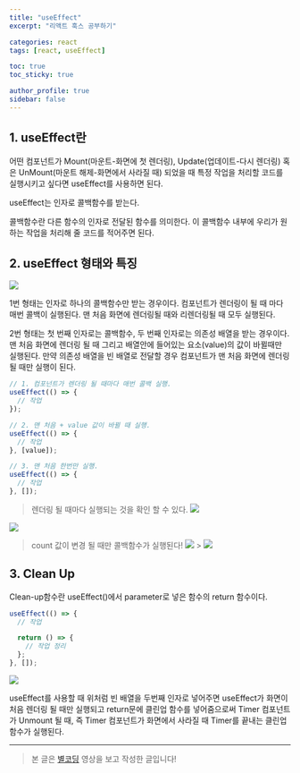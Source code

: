 ```yaml
---
title: "useEffect"
excerpt: "리액트 훅스 공부하기"

categories: react
tags: [react, useEffect]

toc: true
toc_sticky: true

author_profile: true
sidebar: false
---
```


## 1. useEffect란

어떤 컴포넌트가 Mount(마운트-화면에 첫 렌더링), Update(업데이트-다시 렌더링) 혹은 UnMount(마운트 해제-화면에서 사라질 때) 되었을 때 특정 작업을 처리할 코드를 실행시키고 싶다면 useEffect를 사용하면 된다.

useEffect는 인자로 콜백함수를 받는다.

콜백함수란 다른 함수의 인자로 전달된 함수를 의미한다. 이 콜백함수 내부에 우리가 원하는 작업을 처리해 줄 코드를 적어주면 된다.

## 2. useEffect 형태와 특징

![](https://velog.velcdn.com/images/hyeun427/post/fcb10462-9b7f-4203-a0f4-19de9e9125e8/image.png)

1번 형태는 인자로 하나의 콜백함수만 받는 경우이다. 컴포넌트가 렌더링이 될 때 마다 매번 콜백이 실행된다. 맨 처음 화면에 렌더링될 때와 리렌더링될 때 모두 실행된다.

2번 형태는 첫 번째 인자로는 콜백함수, 두 번째 인자로는 의존성 배열을 받는 경우이다. 맨 처음 화면에 렌더링 될 때 그리고 배열안에 들어있는 요소(value)의 값이 바뀔때만 실행된다. 만약 의존성 배열을 빈 배열로 전달할 경우 컴포넌트가 맨 처음 화면에 렌더링 될 때만 실행이 된다.

```js
// 1. 컴포넌트가 렌더링 될 때마다 매번 콜백 실행.
useEffect(() => {
  // 작업
});

// 2. 맨 처음 + value 값이 바뀔 때 실행.
useEffect(() => {
  // 작업
}, [value]);

// 3. 맨 처음 한번만 실행.
useEffect(() => {
  // 작업
}, []);
```

> 렌더링 될 때마다 실행되는 것을 확인 할 수 있다.
> ![](https://velog.velcdn.com/images/hyeun427/post/28e1f740-5586-459c-8cdb-a96bf621663d/image.gif)

![](https://velog.velcdn.com/images/hyeun427/post/5f124a29-3c22-49ca-a04c-e6b21c2454a3/image.gif)

> count 값이 변경 될 때만 콜백함수가 실행된다!
> ![](https://velog.velcdn.com/images/hyeun427/post/9febde3b-4a4b-46d2-b09c-d46c1139a9ce/image.gif) > ![](https://velog.velcdn.com/images/hyeun427/post/568aa17f-5159-4e01-9309-6b3e2e0f3194/image.png)

## 3. Clean Up

Clean-up함수란 useEffect()에서 parameter로 넣은 함수의 return 함수이다.

```js
useEffect(() => {
  // 작업

  return () => {
    // 작업 정리
  };
}, []);
```

![](https://velog.velcdn.com/images/hyeun427/post/8a4185d2-3855-40b5-864f-39f400f6b1b7/image.png)

useEffect를 사용할 때 위처럼 빈 배열을 두번째 인자로 넣어주면 useEffect가 화면이 처음 렌더링 될 때만 실행되고 return문에 클린업 함수를 넣어줌으로써 Timer 컴포넌트가 Unmount 될 때, 즉 Timer 컴포넌트가 화면에서 사라질 때 Timer를 끝내는 클린업 함수가 실행된다.

---

> 본 글은 [별코딩](https://youtu.be/G3qglTF-fFI) 영상을 보고 작성한 글입니다!
